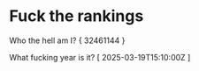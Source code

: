 # Fuck the rankings

Who the hell am I?
{ 32461144 }

What fucking year is it?
[ 2025-03-19T15:10:00Z ]
